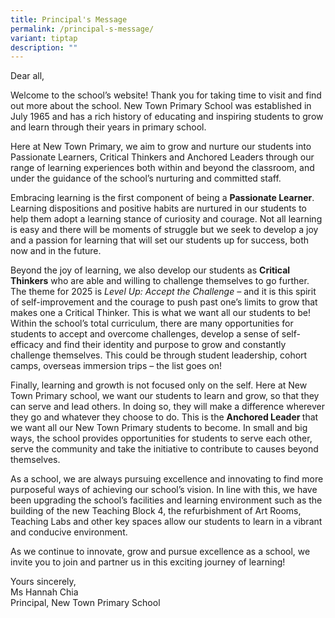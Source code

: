 ```yaml
---
title: Principal's Message
permalink: /principal-s-message/
variant: tiptap
description: ""
---
```

<p>Dear all,</p>
<p>Welcome to the school’s website! Thank you for taking time to visit and
find out more about the school. New Town Primary School was established
in July 1965 and has a rich history of educating and inspiring students
to grow and learn through their years in primary school.</p>
<p></p>
<p>Here at New Town Primary, we aim to grow and nurture our students into
Passionate Learners, Critical Thinkers and Anchored Leaders through our
range of learning experiences both within and beyond the classroom, and
under the guidance of the school’s nurturing and committed staff.</p>
<p></p>
<p>Embracing learning is the first component of being a <strong>Passionate Learner</strong>.
Learning dispositions and positive habits are nurtured in our students
to help them adopt a learning stance of curiosity and courage. Not all
learning is easy and there will be moments of struggle but we seek to develop
a joy and a passion for learning that will set our students up for success,
both now and in the future.</p>
<p></p>
<p>Beyond the joy of learning, we also develop our students as <strong>Critical Thinkers</strong> who
are able and willing to challenge themselves to go further. The theme for
2025 is <em>Level Up: Accept the Challenge –</em> and it is this spirit of
self-improvement and the courage to push past one’s limits to grow that
makes one a Critical Thinker. This is what we want all our students to
be! Within the school’s total curriculum, there are many opportunities
for students to accept and overcome challenges, develop a sense of self-efficacy
and find their identity and purpose to grow and constantly challenge themselves.
This could be through student leadership, cohort camps, overseas immersion
trips – the list goes on!</p>
<p></p>
<p>Finally, learning and growth is not focused only on the self. Here at
New Town Primary school, we want our students to learn and grow, so that
they can serve and lead others. In doing so, they will make a difference
wherever they go and whatever they choose to do. This is the <strong>Anchored Leader </strong>that
we want all our New Town Primary students to become. In small and big ways,
the school provides opportunities for students to serve each other, serve
the community and take the initiative to contribute to causes beyond themselves.</p>
<p></p>
<p>As a school, we are always pursuing excellence and innovating to find
more purposeful ways of achieving our school’s vision. In line with this,
we have been upgrading the school’s facilities and learning environment
such as the building of the new Teaching Block 4, the refurbishment of
Art Rooms, Teaching Labs and other key spaces allow our students to learn
in a vibrant and conducive environment.</p>
<p>As we continue to innovate, grow and pursue excellence as a school, we
invite you to join and partner us in this exciting journey of learning!</p>
<p></p>
<p>Yours sincerely,
<br>Ms Hannah Chia
<br>Principal, New Town Primary School</p>